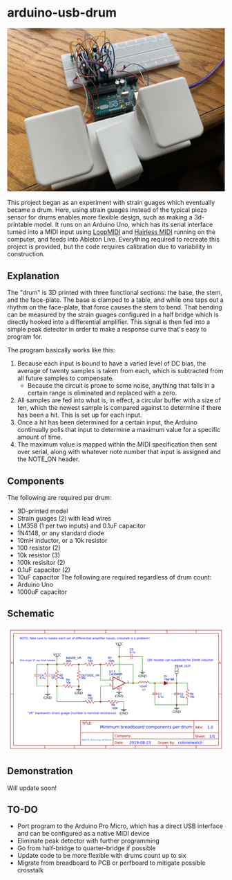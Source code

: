 # arduino-usb-drum

![Main Image](images/Main.jpg)

This project began as an experiment with strain guages which eventually became a drum. Here, using strain guages instead of the typical piezo sensor for drums enables more flexible design, such as making a 3d-printable model. It runs on an Arduino Uno, which has its serial interface turned into a MIDI input using [LoopMIDI](https://www.tobias-erichsen.de/software/loopmidi.html) and [Hairless MIDI](https://projectgus.github.io/hairless-midiserial/) running on the computer, and feeds into Ableton Live. Everything required to recreate this project is provided, but the code requires calibration due to variability in construction. 

## Explanation

The "drum" is 3D printed with three functional sections: the base, the stem, and the face-plate. The base is clamped to a table, and while one taps out a rhythm on the face-plate, that force causes the stem to bend. That bending can be measured by the strain guages configured in a half bridge which is directly hooked into a differential amplifier. This signal is then fed into a simple peak detector in order to make a response curve that's easy to program for.

The program basically works like this:

1. Because each input is bound to have a varied level of DC bias, the average of twenty samples is taken from each, which is subtracted from all future samples to compensate.
    * Because the circuit is prone to some noise, anything that falls in a certain range is eliminated and replaced with a zero.
2. All samples are fed into what is, in effect, a circular buffer with a size of ten, which the newest sample is compared against to determine if there has been a hit. This is set up for each input.
3. Once a hit has been determined for a certain input, the Arduino continually polls that input to determine a maximum value for a specific amount of time.
4. The maximum value is mapped within the MIDI specification then sent over serial, along with whatever note number that input is assigned and the NOTE_ON header.

## Components

The following are required per drum:
 - 3D-printed model
 - Strain guages (2) with lead wires
 - LM358 (1 per two inputs) and 0.1uF capacitor
 - 1N4148, or any standard diode
 - 10mH inductor, or a 10k resistor
 - 100 resistor (2)
 - 10k resistor (3)
 - 100k resisitor (2)
 - 0.1uF capacitor (2)
 - 10uF capacitor
The following are required regardless of drum count:
 - Arduino Uno
 - 1000uF capacitor

## Schematic

![Schematic](data/schematic.png)

## Demonstration

Will update soon!

## TO-DO

 - Port program to the Arduino Pro Micro, which has a direct USB interface and can be configured as a native MIDI device
 - Eliminate peak detector with further programming
 - Go from half-bridge to quarter-bridge if possible
 - Update code to be more flexible with drums count up to six
 - Migrate from breadboard to PCB or perfboard to mitigate possible crosstalk